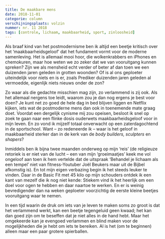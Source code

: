 ```yaml
---
title: De maakbare mens
date: 2018-11-01
categorie: column
verschijningsplaats: volzin
nummer: nr. 11 2018
tags: [controle, lichaam, maakbaarheid, sport, zinloosheid]
---
```


Als braaf kind van het postmodernisme ben ik altijd een beetje kritisch over het ‘maakbaarheidsgeloof’ dat het fundament vormt voor de moderne samenleving. Het is allemaal mooi hoor, die wolkenkrabbers en iPhones en chemokuren, maar hoe weten we zo zeker dat we van vooruitgang kunnen spreken? Zijn we als mensheid echt verder of beter af dan toen we een duizenden jaren geleden in grotten woonden? Of is al ons geploeter uiteindelijk voor niets en is er, zoals Prediker duizenden jaren geleden al vermoedde, eigenlijk niets nieuws onder de zon?

Zo waar als die gedachte misschien mag zijn, zo verlammend is zij ook. Als het allemaal nergens toe leidt, waarom zou je dan nog ergens je best voor doen? Je kunt net zo goed de hele dag in bed blijven liggen en Netflix kijken, iets wat de postmoderne mens dan ook in toenemende mate graag doet. Voordat een dergelijk cynisme mij zou opeisen, besloot ik snel op zoek te gaan naar een flinke dosis ouderwets maakbaarheidsgeloof voor in mijn leven. En zo vond ik mijzelf totaal onverwacht op een zaterdagochtend in de sportschool. Want – zo redeneerde ik – waar is het geloof in maakbaarheid sterker dan in de kerk van de *body builders, sculpters* en *shapers*?

Inmiddels ben ik bijna twee maanden onderweg op mijn ‘reis’ (de religieuze retoriek is er niet van de lucht – een van mijn ‘groeimaatjes’ keek me vol ongeloof aan toen ik hem vertelde dat de uitspraak ‘Behandel je lichaam als een tempel’ niet van fitness-Youtuber Joël Beukers maar uit de Bijbel afkomstig is). En tot mijn eigen verbazing begin ik het steeds leuker te vinden. Daar in de Basic Fit met 45 kilo op mijn schouders ontdek ik een kant van mezelf die ik nog niet kende: Stiekem vind ik het heerlijk om een doel voor ogen te hebben en daar naartoe te werken. En er is weinig bevredigender dan na weken geploeter voorzichtig de eerste kleine beetjes vooruitgang waar te nemen.

In een tijd waarin de druk om iets van je leven te maken soms zo groot is dat het verlammend werkt, kan een beetje tegengeluid geen kwaad; het kan dan goed zijn om te beseffen dat je niet alles in de hand hebt. Maar het omgekeerde kan je evengoed verlammen en blind maken voor de mogelijkheden die je hebt om iets te bereiken. Al is het (om te beginnen) alleen maar een paar grotere spierballen.